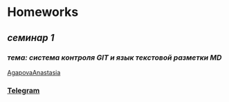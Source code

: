 # Homeworks
## _**семинар 1**_
### ***тема: система контроля GIT и язык текстовой разметки MD***
[AgapovaAnastasia](mailto:nastasia.agapova@gmail.com)
### **[Telegram](www.google.com)**

